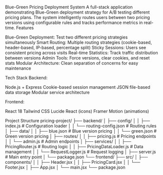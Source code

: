 Blue-Green Pricing Deployment System
A full-stack application demonstrating Blue-Green deployment strategy for A/B testing different pricing plans. The system intelligently routes users between two pricing versions using configurable rules and tracks performance metrics in real-time.
Features

Blue-Green Deployment: Test two different pricing strategies simultaneously
Smart Routing: Multiple routing strategies (cookie-based, header-based, IP-based, percentage split)
Sticky Sessions: Users see consistent pricing across visits
Real-time Statistics: Track traffic distribution between versions
Admin Tools: Force versions, clear cookies, and reset stats
Modular Architecture: Clean separation of concerns for easy maintenance

Tech Stack
Backend:

Node.js + Express
Cookie-based session management
JSON file-based data storage
Modular service architecture

Frontend:

React 18
Tailwind CSS
Lucide React (icons)
Framer Motion (animations)

Project Structure
pricing-project/
├── backend/
│   ├── config/
│   │   ├── index.js              # Configuration loader
│   │   └── routing-config.json   # Routing rules
│   ├── data/
│   │   ├── blue.json            # Blue version pricing
│   │   └── green.json           # Green version pricing
│   ├── routes/
│   │   ├── pricing.js           # Pricing endpoints
│   │   └── admin.js             # Admin endpoints
│   ├── services/
│   │   ├── PricingRouter.js     # Routing logic
│   │   ├── PricingDataLoader.js # Data management
│   │   └── RequestLogger.js     # Request logging
│   ├── server.js                # Main entry point
│   └── package.json
└── frontend/
    ├── src/
    │   ├── components/
    │   │   ├── Header.jsx
    │   │   ├── PricingCard.jsx
    │   │   └── Footer.jsx
    │   ├── App.jsx
    │   └── main.jsx
    └── package.json
